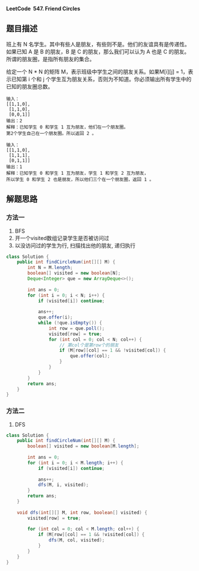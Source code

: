 **LeetCode&nbsp;&nbsp;547. Friend Circles**

## 题目描述

班上有 N 名学生。其中有些人是朋友，有些则不是。他们的友谊具有是传递性。如果已知 A 是 B 的朋友，B 是 C 的朋友，那么我们可以认为 A 也是 C 的朋友。所谓的朋友圈，是指所有朋友的集合。

给定一个 N * N 的矩阵 M，表示班级中学生之间的朋友关系。如果M[i][j] = 1，表示已知第 i 个和 j 个学生互为朋友关系，否则为不知道。你必须输出所有学生中的已知的朋友圈总数。

```
输入：
[[1,1,0],
 [1,1,0],
 [0,0,1]]
输出：2 
解释：已知学生 0 和学生 1 互为朋友，他们在一个朋友圈。
第2个学生自己在一个朋友圈。所以返回 2 。

输入：
[[1,1,0],
 [1,1,1],
 [0,1,1]]
输出：1
解释：已知学生 0 和学生 1 互为朋友，学生 1 和学生 2 互为朋友，
所以学生 0 和学生 2 也是朋友，所以他们三个在一个朋友圈，返回 1 。
```

## 解题思路

### 方法一

1. BFS
2. 开一个visited数组记录学生是否被访问过
3. 以没访问过的学生为行, 扫描找出他的朋友, 递归执行

```java
class Solution {
    public int findCircleNum(int[][] M) {
        int N = M.length;
        boolean[] visited = new boolean[N];
        Deque<Integer> que = new ArrayDeque<>();
        
        int ans = 0;
        for (int i = 0; i < N; i++) {
            if (visited[i]) continue;
            
            ans++;
            que.offer(i);
            while (!que.isEmpty()) {
                int row = que.poll();
                visited[row] = true;
                for (int col = 0; col < N; col++) {
                    // 第col个是第row个的朋友
                    if (M[row][col] == 1 && !visited[col]) {
                        que.offer(col);
                    }
                }
            }
        }
        return ans;
    }
}
```

### 方法二

1. DFS

```java
class Solution {
    public int findCircleNum(int[][] M) {
        boolean[] visited = new boolean[M.length];
        
        int ans = 0;
        for (int i = 0; i < M.length; i++) {
            if (visited[i]) continue;
            
            ans++;
            dfs(M, i, visited);
        }
        return ans;
    }
    
    void dfs(int[][] M, int row, boolean[] visited) {
        visited[row] = true;
        
        for (int col = 0; col < M.length; col++) {
            if (M[row][col] == 1 && !visited[col]) {
                dfs(M, col, visited);
            }
        }
    }
}
```

